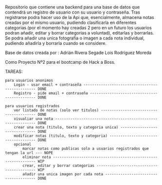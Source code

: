 Repositorio que contiene una backend para una base de datos que contendrá un registro de usuario con su
usuario y contraseña.
Tras registrarse podra hacer uso de la Api que, esencialmente, almacena notas creadas por el mismo usuario, pudiendo clasificarla en diferentes categorias (por el momento hay creadas 2 pero en un futuro los usuarios podran añadir, editar y borrar categorias a voluntad), editarlas y borrarlas.
Se podra añadir una unica fotografia o imagen a cada nota individual, pudiendo añadirla y borrarla cuando se considere.

Base de datos creada por :
Adrián Rivera Segade
Lois Rodríguez Moreda

Como Proyecto Nº2 para el bootcamp de Hack a Boss.

TAREAS:

    para usuarios anonimos
        Login - usar email + contraseña ------------------------------------------------ DONE
        Registro - pide email + contraseña --------------------------------------------- DONE

    para usuarios registrados
        ver listado de notas (solo ver titulos) ---------------------------------------- DONE
        visualiar una nota ------------------------------------------------------------- DONE
        crear una nota (titulo, texto y categoria unica) ------------------------------- DONE
        modificar notas (titulo, texto y categoria) ------------------------------------ DONE
        opcional
            marcar notas como publicas solo a usuarios registrados que tengan la url --- NOPE
            eliminar nota -------------------------------------------------------------- WIP
            crear, editar y borrar categorias ------------------------------------------ WIP
            añadir una unica imagen por cada nota -------------------------------------- DONE
